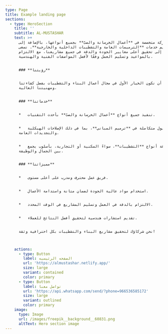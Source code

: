 ```yaml
---
type: Page
title: Example landing page
sections:
  - type: HeroSection
    title: ''
    subtitle: AL-MUSTASHAR
    text: >+
      نحن شركة متخصصة في **أعمال الخرسانة والصبّ** بجميع أنواعها، بالإضافة إلى
      تقديم خدمات **الترميمات العامة والتشطيبات الداخلية والخارجية**. نسعى
      دائمًا إلى تحقيق أعلى معايير الجودة والدقة في جميع مشاريعنا، مع الالتزام
      بالمواعيد وتسليم العمل وفقًا لأفضل المواصفات الفنية والهندسية.


      ### **رؤيتنا**


      نطمح إلى أن نكون الخيار الأول في مجال أعمال البناء والتشطيبات بفضل كفاءتنا
      ومهنيتنا العالية.


      ### **خدماتنا**


      *   تنفيذ جميع أنواع **أعمال الخرسانة والصبّ** بأحدث التقنيات.


      *   تقديم حلول متكاملة في **ترميم المباني**، بما في ذلك الإصلاحات الهيكلية
      والتجديدات العامة.


      *   تنفيذ كافة أنواع **التشطيبات**، سواءً السكنية أو التجارية، بأسلوب يجمع
      بين الجمال والوظيفة.


      ### **مميزاتنا**


      *   فريق عمل محترف ومدرب على أعلى مستوى.


      *   استخدام مواد عالية الجودة لضمان متانة واستدامة الأعمال.


      *   الالتزام بالدقة في العمل وتسليم المشاريع في الوقت المحدد.


      *   تقديم استشارات هندسية لتحقيق أفضل النتائج للعملاء.


      نحن شركاؤك لتحقيق مشاريع البناء والتشطيبات بكل احترافية وثقة!



    actions:
      - type: Button
        label: الصفحه الرئيسيه
        url: 'https://almustashar.netlify.app/'
        size: large
        variant: contained
        color: primary
      - type: Button
        label: تواصل معنا
        url: 'https://api.whatsapp.com/send/?phone=966536585172'
        size: large
        variant: outlined
        color: primary
    image:
      type: Image
      url: /images/freepik__background__60831.png
      altText: Hero section image
---
```

